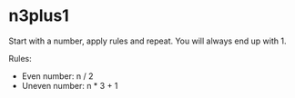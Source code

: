 # n3plus1

Start with a number, apply rules and repeat.
You will always end up with 1.

Rules:
- Even number: n / 2
- Uneven number: n * 3 + 1
